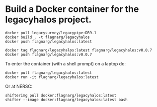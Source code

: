 Build a Docker container for the legacyhalos project.
=====================================================

```
docker pull legacysurvey/legacypipe:DR9.1
docker build . -t flagnarg/legacyhalos
docker push flagnarg/legacyhalos:latest

docker tag flagnarg/legacyhalos:latest flagnarg/legacyhalos:v0.0.7
docker push flagnarg/legacyhalos:v0.0.7
```

To enter the container (with a shell prompt) on a laptop do:
```
docker pull flagnarg/legacyhalos:latest
docker run -it flagnarg/legacyhalos:latest
```

Or at NERSC:
```
shifterimg pull docker:flagnarg/legacyhalos:latest
shifter --image docker:flagnarg/legacyhalos:latest bash
```
